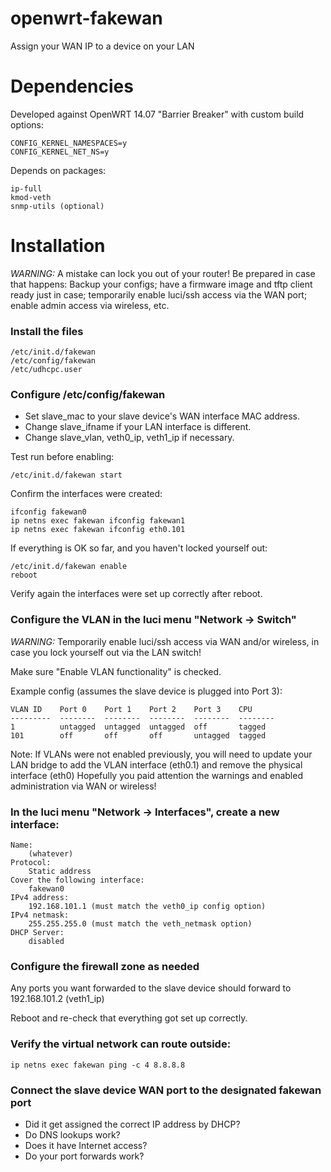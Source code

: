 openwrt-fakewan
===============

Assign your WAN IP to a device on your LAN

# Dependencies

Developed against OpenWRT 14.07 "Barrier Breaker" with custom build options:

	CONFIG_KERNEL_NAMESPACES=y
	CONFIG_KERNEL_NET_NS=y

Depends on packages:

	ip-full
	kmod-veth
	snmp-utils (optional)

# Installation

*WARNING:* A mistake can lock you out of your router!  Be prepared in case
that happens: Backup your configs; have a firmware image and tftp client
ready just in case; temporarily enable luci/ssh access via the WAN port;
enable admin access via wireless, etc.

### Install the files

	/etc/init.d/fakewan
	/etc/config/fakewan
	/etc/udhcpc.user

### Configure /etc/config/fakewan

* Set slave_mac to your slave device's WAN interface MAC address.
* Change slave_ifname if your LAN interface is different.
* Change slave_vlan, veth0_ip, veth1_ip if necessary.

Test run before enabling:

	/etc/init.d/fakewan start

Confirm the interfaces were created:

	ifconfig fakewan0
	ip netns exec fakewan ifconfig fakewan1
	ip netns exec fakewan ifconfig eth0.101

If everything is OK so far, and you haven't locked yourself out:

	/etc/init.d/fakewan enable
	reboot

Verify again the interfaces were set up correctly after reboot.

### Configure the VLAN in the luci menu "Network -> Switch"

*WARNING:* Temporarily enable luci/ssh access via WAN and/or
wireless, in case you lock yourself out via the LAN switch!

Make sure "Enable VLAN functionality" is checked.

Example config (assumes the slave device is plugged into Port 3):

	VLAN ID    Port 0    Port 1    Port 2    Port 3    CPU
	---------  --------  --------  --------  --------  --------
	1          untagged  untagged  untagged  off       tagged
	101        off       off       off       untagged  tagged

Note: If VLANs were not enabled previously, you will need to update
your LAN bridge to add the VLAN interface (eth0.1) and remove the
physical interface (eth0)  Hopefully you paid attention the warnings
and enabled administration via WAN or wireless!

### In the luci menu "Network -> Interfaces", create a new interface:

	Name:
		(whatever)
	Protocol:
		Static address
	Cover the following interface:
		fakewan0
	IPv4 address:
		192.168.101.1 (must match the veth0_ip config option)
	IPv4 netmask:
		255.255.255.0 (must match the veth_netmask option)
	DHCP Server:
		disabled

### Configure the firewall zone as needed

Any ports you want forwarded to the slave device should forward to 192.168.101.2 (veth1_ip)

Reboot and re-check that everything got set up correctly.

### Verify the virtual network can route outside:

	ip netns exec fakewan ping -c 4 8.8.8.8

### Connect the slave device WAN port to the designated fakewan port

* Did it get assigned the correct IP address by DHCP?
* Do DNS lookups work?
* Does it have Internet access?
* Do your port forwards work?
